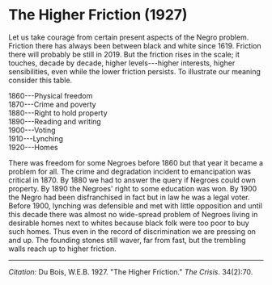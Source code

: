 <!--
title:   The Higher Friction
author:  Du Bois, W.E.B.
journal: The Crisis
year:    1927
volume:  34
issue:   2
pages:   70
-->
# The Higher Friction (1927)

Let us take courage from certain present aspects of the Negro problem. Friction there has always been between black and white since 1619. Friction there will probably be still in 2019. But the friction rises in the scale; it touches, decade by decade, higher levels---higher interests, higher sensibilities, even while the lower friction persists. To illustrate our meaning consider this table.

1860---Physical freedom  
1870---Crime and poverty  
1880---Right to hold property  
1890---Reading and writing  
1900---Voting  
1910---Lynching  
1920---Homes

There was freedom for some Negroes before 1860 but that year it became a problem for all. The crime and degradation incident to emancipation was critical in 1870. By 1880 we had to answer the query if Negroes could own property. By 1890 the Negroes' right to some education was won. By 1900 the Negro had been disfranchised in fact but in law he was a legal voter. Before 1900, lynching was defensible and met with little opposition and until this decade there was almost no wide-spread problem of Negroes living in desirable homes next to whites because black folk were too poor to buy such homes. Thus even in the record of discrimination we are pressing on and up. The founding stones still waver, far from fast, but the trembling walls reach up to higher friction.
________________
*Citation:* Du Bois, W.E.B. 1927. "The Higher Friction." *The Crisis*. 34(2):70.